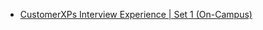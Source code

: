  - [CustomerXPs Interview Experience | Set 1 (On-Campus)](https://www.geeksforgeeks.org/customerxps-interview-experience-set-1-campus/)